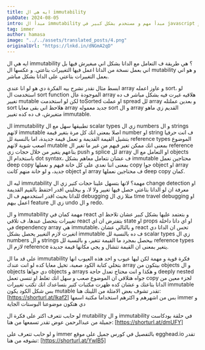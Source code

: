```yaml
---
title: ايه هي ال immutability
pubDate: 2024-08-05
intro: مبدأ ال immutability مبدأ مهم و مستخدم بشكل كبير في javascript و react. تعالى نتعرف عليه.
tag: immer
author: hamasa
image: "../../assets/translated_posts/4.png"
originalUrl: "https://lnkd.in/dNGmA2qD"
---
```


ايه هي ال immutability ؟
هي طريقة ف التعامل مع الداتا بشكل اني مبغيرش فيها بل اني بعمل نسخة من الداتا اعمل فيها التغييرات بتاعتي. و عكسها ال mutability و هو اني بعمل التغييرات بتاعتي على الداتا بشكل مباشر.

ابسط مثال نقدر نشرح بيه الفكرة دي هو لو انا عندي array و عاوز اعمله sort، لو استخدمت ال sort function الموجودة عال array هلاقيه غيرت فيه بشكل مباشر ف ده تغيير mutable لكن لو استخدمت toSorted او عملت spread لل array و بعدين عملتله sort هلاحظ اني بقى معايا array جديد معموله sort و ال array القديم زي ماهو متغيرش، ف ده كده تغيير immutable.

ال immutability تطبيقها سهل مع ال scalar types زي ال numbers و ال strings لانهم immutable اصلا بمعنى انك كل مرة بتغير قيمة number او string ف انت حرفيا بتشيل القيمة القديمة و تعمل قيمة جديدة، اما بالنسبة لل reference types الموضوع اصعب شوية لانهم mutable بمعنى انك ممكن تغير فيهم من غير ما تغير ال reference بتاعهم يتغير من خلال حجات زي push و splice لل array او التعامل مع ال objects باستخدام ال dot syntax، ف عشان نتعامل معاهم بشكل immutable محتاجين نعمل deep copy بمعنى اننا نعدي على كل خانة فيهم و نعملها copy جوا object او array جديد، و لو خانة منهم كانت object او array ف محتاجين نعملها deep copy كمان.

ليه ال immutability مهمة؟ لانها بتسهل علينا حجات كتير زي ال change detection او معرفة ان لو الداتا بتاعتي حصل فيها تغيير ولا لا، و بيخليني اقدر احتفظ بالقيم القديمة للداتا بحيث اقدر استخدمهم ف ال debugging مثلا زي ال time travel debugging او اعمل بيهم feature زي ال undo و ال redo.

و ال immutability مهمة كمان في react و بتعتمد عليها بشكل كبير عشان تلاحظ اي تغييرات بتحصل عندها، ف تلاقي react بتفترض ان اي state او props او اي داتا داخلة في dependency array هي immutable، و بالتالي عشان react تحس ان الداتا دي اتغيرت لازم التغيير يحصل بشكل immutable ف ده بالنسبة لل scalar types زي ال numbers و ال strings بيحصل بمجرد ما القيمة تتغير، و بالنسبة لل reference types لازم ال reference يتغير بمعنى ان القيمة تتشال و يجي مكانها قيمة جديدة.

على قد ما ال immutability فكرة قوية و مهمة لكن ليها عيوب و احد هذه العيوب انها بتخلي كتابة الكود صعبة، تخيل معايا كده لو انت عندك array بيتكون من objects و ال objects دي جواها objects و arrays و هكذا و انت محتاج تعدل حاجة deeply nested جواه هتلاقي ان الموضوع صعب و سهل انك تغلط او تنسى تعمل copy لجزء معين من الداتا بتاعتك و عشان كده ظهرت مكتبات كتير بتساعدك انك تكتب تغييرات immutable بس شكل الكود يكون mutable تقدر تشوف بعض الامثلة من اللينك هنا:
[https://shorturl.at/lkaf2]
بس من اشهرهم و اكثرهم استخداما مكتبة اسمها immer و دي هتكون موضوعنا البوستات الجاية

لو حابب تتعرف اكتر على فكرة ال mutability و ال immutability في حلقة بودكاست جميلة من عبدالرحمن عوض تقدر تسمعها من هنا: [https://shorturl.at/dmUFY]

و لو حابب تتعرف على immer بالتفصيل في كورس جميل على موقع egghead.io تقدر تشوفه من هنا: [https://shorturl.at/YwlB5]
